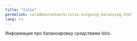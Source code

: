 ```yaml
---
title: "Istio"
permalink: ru/admin/network/istio-outgoing-balancing.html
lang: ru
---
```


Информация про балансировку средствами Istio.
